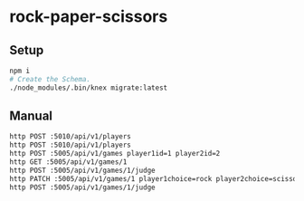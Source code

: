 # rock-paper-scissors

## Setup

```bash
npm i
# Create the Schema.
./node_modules/.bin/knex migrate:latest
```

## Manual

```bash
http POST :5010/api/v1/players
http POST :5010/api/v1/players
http POST :5005/api/v1/games player1id=1 player2id=2
http GET :5005/api/v1/games/1
http POST :5005/api/v1/games/1/judge
http PATCH :5005/api/v1/games/1 player1choice=rock player2choice=scissors
http POST :5005/api/v1/games/1/judge
```

